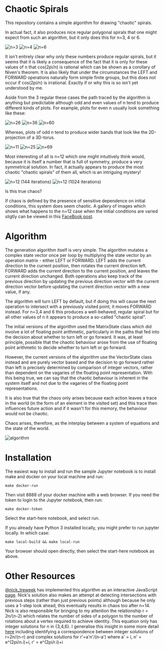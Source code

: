 # Chaotic Spirals

This repository contains a simple algorithm for drawing "chaotic" spirals. 

In actual fact, it also produces nice regular polygonal spirals that one might expect from such an algorithm, but it only does this for n=3, 4 or 6.

![n=3](images/n=3.png)
![n=4](images/n=4.png)
![n=6](images/n=6.png)

It isn't entirely clear why only these numbers produce regular spirals, but it seems that it is likely a consequence of the fact that it is only for these values of n that cos(2pi/n) is rational which can be shown as a corollary of Niven's theorem. It is also likely that under the circumstances the LEFT and FORWARD operations naturally form simple finite groups, but this does not occur if cos(2pi/n) is irrational. Exactly if or why this is so isn't yet understood by me.

Aside from the 3 regular these cases the path traced by the algorithm is anything but predictable although odd and even values of n tend to produce
different kinds of plots. For example, plots for even n usually look something like these:

![n=26](images/n=26.png)
![n=36](images/n=36.png)
![n=60](images/n=60.png)

Whereas, plots of odd n tend to produce wider bands that look like the 2D-projection of a 3D-torus.

![n=11](images/n=11.png)
![n=25](images/n=25.png)
![n=69](images/n=69.png)

Most interesting of all is n=12 which one might intuitively think would, because it is itself a number that is full of symmetry, produce a very symmetrical solution. In fact, it actually appears to produce the most chaotic "chaotic spirals" of them all, which is an intriguing mystery!

![n=12 (144 iterations)](images/n=12.png)
![n=12 (1024 iterations)](images/n=12-1024.png)

Is this true chaos?

If chaos is defined by the presence of sensitive dependence on initial conditions, this system does seem chaotic. A gallery of images which shows what happens to the n=12 case when the initial conditions are varied sligtly can be viewed in this [FaceBook post](https://www.facebook.com/jon.seymour.au/posts/10165187512170481).



# Algorithm

The generation algorithm itself is very simple. The algorithm mutates a complex state vector once per loop by multiplying the state vector by an operation matrix - either LEFT or FORWARD. LEFT adds the current direction to the current position, then rotates the current direction left. FORWARD adds the current direction to the current position, and leaves the current direction unchanged. Both operations also keep track of the previous direction by updating the previous direction vector with the current direction vector before updating the current direction vector with a new value, if any.

The algorithm will turn LEFT by default, but if doing this will cause the next operation to intersect with a previously visited point, it moves FORWARD instead. For n=3,4 and 6 this produces a well-behaved, regular spiral but for all other values of n it appears to produce a so-called "chaotic spiral". 

The initial versions of the algorithm used the MatrixState class which did involve a lot of floating point arithmetic, particularly in the paths that fed into the decision about whether to turn left or go forward. It was, at least principle, possible that the chaotic behaviour arose from the use of floating point arithmetic to decide whether to turn left or go forward.

However, the current versions of the algorithm use the VectorState class instead and are purely vector based and the decision to go forward rather than left is precisely determined by comparison of integer vectors, rather than dependent on the vagaries of the floating point representation. With this being true, we can say that the chaotic behaviour is inherent in the system itself and not due to the vagaries of the floating point representations.

It is also true that the chaos only arises because each action leaves a trace in the world (in the form of an element in the visited set) and this trace then influences future action and if it wasn't for this memory, the behaviour would not be chaotic.

Chaos arises, therefore, as the interplay between a system of equations and the state of the world.

![algorithm](images/algo.png)

# Installation

The easiest way to install and run the sample Jupyter notebook is to install make and docker on your local machine and run:

    make docker-run

Then visit 8888 of your docker machine with a web browser. If you need the token to login to the Jupyter notebook, then run:

    make docker-token

Select the start-here notebook, and select run.

If you already have Python 3 installed locally, you might prefer to run jupyter locally. In which case:

    make local-build && make local-run

Your browser should open directly, then select the start-here notebook as above.


# Other Resources

[@nick_treweek](https://twitter.com/nick_treweek) has implemented this algorithm as an interactive JavaScript [page](http://secondworldstudios.com.au/spiral/). Nick's solution also makes an attempt at detecting intersections with previous steps (rather than just previous points) although because he only uses a 1-step look ahead, this eventually results in chaos too after n=14. Nick is also responsible for bringing to my attention the relationship r = 2n/(n-2) which relates the number of sides of a polygon to the number of rotations about a vertex required to achieve identity. This equation only has integer solutions for n in {3,4,6}. I generalise this insight in some more detail [here](https://github.com/wildducktheories/curious-factors) including identifying a correspondence between integer solutions of r=2n/(n-r) and complex solutions for r'=a'n'/(n-a') where a' = i, n' = e^(2pi/n.i)+i, r' = e^(2pi/r.i)+i
